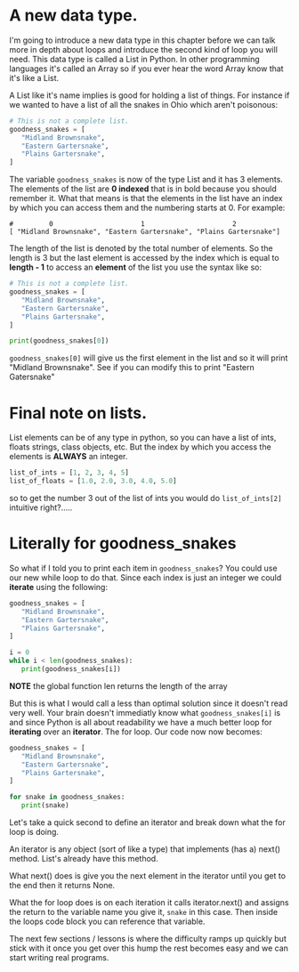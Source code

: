 # A new data type.

I'm going to introduce a new data type in this chapter before we can talk more
in depth about loops and introduce the second kind of loop you will need. This
data type is called a List in Python. In other programming languages it's called
an Array so if you ever hear the word Array know that it's like a List.

A List like it's name implies is good for holding a list of things. For instance
if we wanted to have a list of all the snakes in Ohio which aren't poisonous:

```python
# This is not a complete list.
goodness_snakes = [
   "Midland Brownsnake",
   "Eastern Gartersnake",
   "Plains Gartersnake",
]
```

The variable `goodness_snakes` is now of the type List and it has 3 elements.
The elements of the list are **0 indexed** that is in bold because you should
remember it. What that means is that the elements in the list have an index
by which you can access them and the numbering starts at 0. For example:

```
#         0                      1                      2
[ "Midland Brownsnake", "Eastern Gartersnake", "Plains Gartersnake"]
```

The length of the list is denoted by the total number of elements. So the length
is 3 but the last element is accessed by the index which is equal to **length - 1**
to access an **element** of the list you use the syntax like so:

```python
# This is not a complete list.
goodness_snakes = [
   "Midland Brownsnake",
   "Eastern Gartersnake",
   "Plains Gartersnake",
]

print(goodness_snakes[0])
```

`goodness_snakes[0]` will give us the first element in the list and so it will
print "Midland Brownsnake". See if you can modify this to print "Eastern Gatersnake"

# Final note on lists.
List elements can be of any type in python, so you can have a list of ints, floats
strings, class objects, etc. But the index by which you access the elements is
**ALWAYS** an integer.

```python
list_of_ints = [1, 2, 3, 4, 5]
list_of_floats = [1.0, 2.0, 3.0, 4.0, 5.0]
```

so to get the number 3 out of the list of ints you would do `list_of_ints[2]`
intuitive right?.....

# Literally for goodness_snakes

So what if I told you to print each item in `goodness_snakes`? You could use
our new while loop to do that. Since each index is just an integer we could
**iterate** using the following:

```python
goodness_snakes = [
   "Midland Brownsnake",
   "Eastern Gartersnake",
   "Plains Gartersnake",
]

i = 0
while i < len(goodness_snakes):
   print(goodness_snakes[i])
```

**NOTE** the global function len returns the length of the array

But this is what I would call a less than optimal solution since it doesn't
read very well. Your brain doesn't immediatly know what `goodness_snakes[i]` is
and since Python is all about readability we have a much better loop for **iterating**
over an **iterator**. The for loop. Our code now now becomes:


```python
goodness_snakes = [
   "Midland Brownsnake",
   "Eastern Gartersnake",
   "Plains Gartersnake",
]

for snake in goodness_snakes:
   print(snake)
```

Let's take a quick second to define an iterator and break down what the for loop
is doing.

An iterator is any object (sort of like a type) that implements (has a) next()
method. List's already have this method.

What next() does is give you the next element in the iterator until you get to
the end then it returns None.

What the for loop does is on each iteration it calls iterator.next() and assigns
the return to the variable name you give it, `snake` in this case. Then inside
the loops code block you can reference that variable.

The next few sections / lessons is where the difficulty ramps up quickly but
stick with it once you get over this hump the rest becomes easy and we can start
writing real programs.
